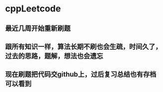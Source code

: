 # cppLeetcode

## 最近几周开始重新刷题

## 跟所有知识一样，算法长期不刷也会生疏，时间久了，过去的思路，题解，想法也会遗忘

## 现在刷题把代码交github上，过后复习总结也有存档可以看到
